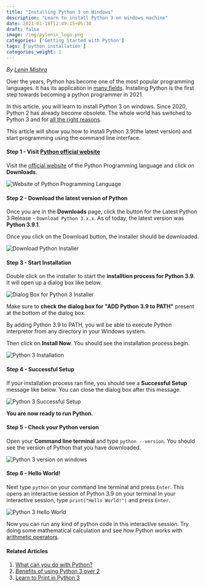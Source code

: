 ```yaml
---
title: "Installing Python 3 on Windows"
description: "Learn to install Python 3 on windows machine"
date: 2021-01-18T12:49:15+05:30
draft: false
image: /img/pylenin_logo.png
categories: ['Getting Started with Python']
tags: ['python installation']
categories_weight: 1
---
```

<div class="sharethis-inline-follow-buttons"></div>

*By [Lenin Mishra](https://www.pylenin.com/authors/#lenin-mishra)*

Over the years, Python has become one of the most popular programming languages. It has its application in [many fields](https://www.pylenin.com/blogs/5-reasons-to-learn-python/). Installing Python is the first step towards becoming a python programmer in 2021.

In this article, you will learn to install Python 3 on windows. Since 2020, Python 2 has already become obsolete. The whole world has switched to Python 3 and for [all the right reasons](https://www.pylenin.com/blogs/10-benefits-of-switching-to-python-3/).

This article will show you how to install Python 3.9(the latest version) and start programming using the command line interface.

#### Step 1 - Visit [Python official website](https://www.python.org)

Visit the [official website](https://www.python.org) of the Python Programming language and click on **Downloads**.

![Website of Python Programming Language](/img/install-python/python-website.png)

#### Step 2 - Download the latest version of Python

Once you are in the **Downloads** page, click the button for the Latest Python 3 Release - `Download Python 3.x.x`. 
As of today, the latest version was **Python 3.9.1**.

Once you click on the Download button, the installer should be downloaded.

![Download Python Installer](/img/install-python/python-download-page.png)

#### Step 3 - Start Installation

Double click on the installer to start the **installtion process for Python 3.9**.
It will open up a dialog box like below.

![Dialog Box for Python 3 Installer](/img/install-python/install-python-1.png)

Make sure to **check the dialog box for "ADD Python 3.9 to PATH"** present at the bottom of the dialog box.

By adding Python 3.9 to PATH, you will be able to execute Python interpretor from any directory in your Windows system.

Then click on **Install Now**. You should see the installation process begin.

![Python 3 Installation](/img/install-python/python-install-2.png)

#### Step 4 - Successful Setup

If your installation process ran fine, you should see a **Successful Setup** message like below. You can close the dialog box after this message.

![Python 3 Successful Setup](/img/install-python/python-install-3.png)

**You are now ready to run Python.**

#### Step 5 - Check your Python version

Open your **Command line terminal** and type `python --version`.
You should see the version of Python that you have downloaded.

![Python 3 version on windows](/img/install-python/python-install-4.png)

#### Step 6 - Hello World!

Next type `python` on your command line terminal and press `Enter`. This opens an interactive session of Python 3.9 on your terminal
In your interactive session, type `print("Hello World!")` and press `Enter`.

![Python 3 Hello World](/img/install-python/python-install-5.png)

Now you can run any kind of python code in this interactive session. Try doing some mathematical calculation and see how Python works with [arithmetic operators](https://www.pylenin.com/blogs/python-arithmetic-operators/).

#### Related Articles

1. [What can you do with Python?](https://www.pylenin.com/blogs/5-reasons-to-learn-python/)
2. [Benefits of using Python 3 over 2](https://www.pylenin.com/blogs/10-benefits-of-switching-to-python-3/)
3. [Learn to Print in Python 3](https://www.pylenin.com/blogs/python-print/)
